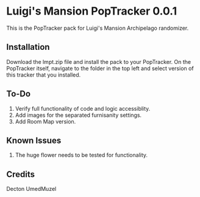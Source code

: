 # Luigi's Mansion PopTracker 0.0.1

This is the PopTracker pack for Luigi's Mansion Archipelago randomizer.

## Installation

Download the lmpt.zip file and install the pack to your PopTracker. On the PopTracker itself, navigate to the folder in the top left and select version of this tracker that you installed.

## To-Do

1. Verify full functionality of code and logic accessiblity.
2. Add images for the separated furnisanity settings.
3. Add Room Map version. 

## Known Issues

1. The huge flower needs to be tested for functionality. 

## Credits
Decton 
UmedMuzel
